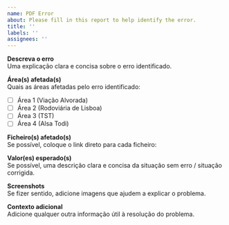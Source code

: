 ```yaml
---
name: PDF Error
about: Please fill in this report to help identify the error.
title: ''
labels: ''
assignees: ''
---
```


**Descreva o erro**  
Uma explicação clara e concisa sobre o erro identificado.

**Área(s) afetada(s)**  
Quais as áreas afetadas pelo erro identificado:

- [ ] Área 1 (Viação Alvorada)
- [ ] Área 2 (Rodoviária de Lisboa)
- [ ] Área 3 (TST)
- [ ] Área 4 (Alsa Todi)

**Ficheiro(s) afetado(s)**  
Se possível, coloque o link direto para cada ficheiro:

**Valor(es) esperado(s)**  
Se possível, uma descrição clara e concisa da situação sem erro / situação corrigida.

**Screenshots**  
Se fizer sentido, adicione imagens que ajudem a explicar o problema.

**Contexto adicional**  
Adicione qualquer outra informação útil à resolução do problema.
